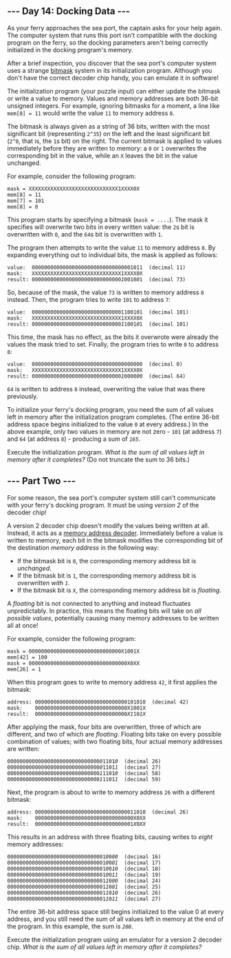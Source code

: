 ## --- Day 14: Docking Data ---

As your ferry approaches the sea port, the captain asks for your help again. The computer system that runs this port isn't compatible with the docking program on the ferry, so the docking parameters aren't being correctly initialized in the docking program's memory.

After a brief inspection, you discover that the sea port's computer system uses a strange <a href="https://en.wikipedia.org/wiki/Mask_(computing)" target="_blank">bitmask</a> system in its initialization program. Although you don't have the correct decoder chip handy, you can emulate it in software!

The initialization program (your puzzle input) can either update the bitmask or write a value to memory. Values and memory addresses are both 36-bit unsigned integers. For example, ignoring bitmasks for a moment, a line like `` mem[8] = 11 `` would write the value `` 11 `` to memory address `` 8 ``.

The bitmask is always given as a string of 36 bits, written with the most significant bit (representing `` 2^35 ``) on the left and the least significant bit (`` 2^0 ``, that is, the `` 1 ``s bit) on the right. The current bitmask is applied to values immediately before they are written to memory: a `` 0 `` or `` 1 `` overwrites the corresponding bit in the value, while an `` X `` leaves the bit in the value unchanged.

For example, consider the following program:

    mask = XXXXXXXXXXXXXXXXXXXXXXXXXXXXX1XXXX0X
    mem[8] = 11
    mem[7] = 101
    mem[8] = 0

This program starts by specifying a bitmask (`` mask = .... ``). The mask it specifies will overwrite two bits in every written value: the `` 2 ``s bit is overwritten with `` 0 ``, and the `` 64 ``s bit is overwritten with `` 1 ``.

The program then attempts to write the value `` 11 `` to memory address `` 8 ``. By expanding everything out to individual bits, the mask is applied as follows:

<pre><code>value:  000000000000000000000000000000001011  (decimal 11)
mask:   XXXXXXXXXXXXXXXXXXXXXXXXXXXXX1XXXX0X
result: 00000000000000000000000000000<em>1</em>0010<em>0</em>1  (decimal 73)
</code></pre>

So, because of the mask, the value `` 73 `` is written to memory address `` 8 `` instead. Then, the program tries to write `` 101 `` to address `` 7 ``:

<pre><code>value:  000000000000000000000000000001100101  (decimal 101)
mask:   XXXXXXXXXXXXXXXXXXXXXXXXXXXXX1XXXX0X
result: 00000000000000000000000000000<em>1</em>1001<em>0</em>1  (decimal 101)
</code></pre>

This time, the mask has no effect, as the bits it overwrote were already the values the mask tried to set. Finally, the program tries to write `` 0 `` to address `` 8 ``:

<pre><code>value:  000000000000000000000000000000000000  (decimal 0)
mask:   XXXXXXXXXXXXXXXXXXXXXXXXXXXXX1XXXX0X
result: 00000000000000000000000000000<em>1</em>0000<em>0</em>0  (decimal 64)
</code></pre>

`` 64 `` is written to address `` 8 `` instead, overwriting the value that was there previously.

To initialize your ferry's docking program, you need the sum of all values left in memory after the initialization program completes. (The entire 36-bit address space begins initialized to the value `` 0 `` at every address.) In the above example, only two values in memory are not zero - `` 101 `` (at address `` 7 ``) and `` 64 `` (at address `` 8 ``) - producing a sum of _`` 165 ``_.

Execute the initialization program. _What is the sum of all values left in memory after it completes?_ (Do not truncate the sum to 36 bits.)

## --- Part Two ---

For some reason, the sea port's computer system still can't communicate with your ferry's docking program. It must be using _version 2_ of the decoder chip!

A version 2 decoder chip doesn't modify the values being written at all. Instead, it acts as a <a href="https://www.youtube.com/watch?v=PvfhANgLrm4" target="_blank">memory address decoder</a>. Immediately before a value is written to memory, each bit in the bitmask modifies the corresponding bit of the destination _memory address_ in the following way:

*   If the bitmask bit is `` 0 ``, the corresponding memory address bit is _unchanged_.
*   If the bitmask bit is `` 1 ``, the corresponding memory address bit is _overwritten with `` 1 ``_.
*   If the bitmask bit is `` X ``, the corresponding memory address bit is <span title="Technically, since you're on a boat, they're all floating.">_floating_</span>.

A _floating_ bit is not connected to anything and instead fluctuates unpredictably. In practice, this means the floating bits will take on _all possible values_, potentially causing many memory addresses to be written all at once!

For example, consider the following program:

    mask = 000000000000000000000000000000X1001X
    mem[42] = 100
    mask = 00000000000000000000000000000000X0XX
    mem[26] = 1

When this program goes to write to memory address `` 42 ``, it first applies the bitmask:

<pre><code>address: 000000000000000000000000000000101010  (decimal 42)
mask:    000000000000000000000000000000X1001X
result:  000000000000000000000000000000<em>X1</em>10<em>1X</em>
</code></pre>

After applying the mask, four bits are overwritten, three of which are different, and two of which are _floating_. Floating bits take on every possible combination of values; with two floating bits, four actual memory addresses are written:

<pre><code>000000000000000000000000000000<em>0</em>1101<em>0</em>  (decimal 26)
000000000000000000000000000000<em>0</em>1101<em>1</em>  (decimal 27)
000000000000000000000000000000<em>1</em>1101<em>0</em>  (decimal 58)
000000000000000000000000000000<em>1</em>1101<em>1</em>  (decimal 59)
</code></pre>

Next, the program is about to write to memory address `` 26 `` with a different bitmask:

<pre><code>address: 000000000000000000000000000000011010  (decimal 26)
mask:    00000000000000000000000000000000X0XX
result:  00000000000000000000000000000001<em>X</em>0<em>XX</em>
</code></pre>

This results in an address with three floating bits, causing writes to _eight_ memory addresses:

<pre><code>00000000000000000000000000000001<em>0</em>0<em>00</em>  (decimal 16)
00000000000000000000000000000001<em>0</em>0<em>01</em>  (decimal 17)
00000000000000000000000000000001<em>0</em>0<em>10</em>  (decimal 18)
00000000000000000000000000000001<em>0</em>0<em>11</em>  (decimal 19)
00000000000000000000000000000001<em>1</em>0<em>00</em>  (decimal 24)
00000000000000000000000000000001<em>1</em>0<em>01</em>  (decimal 25)
00000000000000000000000000000001<em>1</em>0<em>10</em>  (decimal 26)
00000000000000000000000000000001<em>1</em>0<em>11</em>  (decimal 27)
</code></pre>

The entire 36-bit address space still begins initialized to the value 0 at every address, and you still need the sum of all values left in memory at the end of the program. In this example, the sum is _`` 208 ``_.

Execute the initialization program using an emulator for a version 2 decoder chip. _What is the sum of all values left in memory after it completes?_